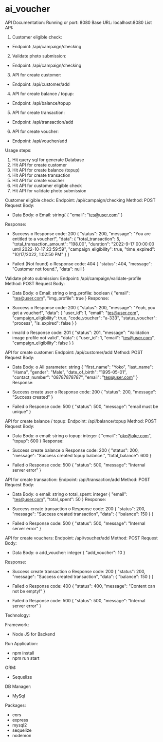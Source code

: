 # ai_voucher

API Documentation:
Running or port: 8080
Base URL: localhost:8080
List API:
1.	Customer eligible check:
-	Endpoint: /api/campaign/checking

2.	Validate photo submission:
-	Endpoint: /api/campaign/checking

3.	API for create customer:
-	Endpoint: /api/customer/add

4.	API for create balance / topup:
-	Endpoint: /api/balance/topup

5.	API for create transaction:
-	Endpoint: /api/transaction/add

6.	API for create voucher:
-	Endpoint: /api/voucher/add


Usage steps:
1.	Hit query sql for generate Database
2.	Hit API for create customer
3.	Hit API for create balance (topup)
4.	Hit API for create transaction
5.	Hit API for create voucher
6.	Hit API for customer eligible check
7.	Hit API for validate photo submission

Customer eligible check:
Endpoint: /api/campaign/checking
Method: POST
Request Body:
-	Data Body:
o	Email: string{
{
   "email": "tes@user.com" 
}

Response:
-	Success
o	Response code: 200
{
    "status": 200,
    "message": "You are entitled to a voucher!",
    "data": {
        "total_transaction": 5,
        "total_transaction_amount": "198.00",
        "duration": "2022-9-17 00:00:00 until 2022-10-17 23:59:59",
        "campaign_eligibility": true,
        "time_expired": "10/17/2022, 1:02:50 PM"
    }
}

-	Failed (Not found)
o	Response code: 404
{
    "status": 404,
    "message": "Customer not found.",
    "data": null
}





Validate photo submission:
Endpoint: /api/campaign/validate-profile
Method: POST
Request Body:
-	Data Body:
o	Email: string
o	img_profile: boolean
{
    "email": "tes@user.com",
    "img_profile": true
}
Response:
-	Success
o	Response code: 200
{
    "status": 200,
    "message": "Yeah, you get a voucher!",
    "data": {
        "user_id": 1,
        "email": "tes@user.com",
        "campaign_eligibility": true,
        "code_voucher": "a-333",
        "status_voucher": "process",
        "is_expired": false
    }
}

-	invalid
o	Response code: 201
{
    "status": 201,
    "message": "Validation image profile not valid",
    "data": {
        "user_id": 1,
        "email": "tes@user.com",
        "campaign_eligibility": false
    }
}

API for create customer:
Endpoint: /api/customer/add
Method: POST
Request Body:
-	Data Body:
o	All parameter: string
{
    "first_name": "Yoko",
    "last_name": "Hama",
    "gender": "Male",
    "date_of_birth": "1995-05-01",
    "contact_number": "08787878787",
    "email": "tes@user.com"
}
Response:
-	Success create user
o	Response code: 200
{
    "status": 200,
    "message": "Success created"
}

-	Failed
o	Response code: 500
{
    "status": 500,
    "message": "email must be unique"
}








API for create balance / topup:
Endpoint: /api/balance/topup
Method: POST
Request Body:
-	Data Body:
o	email: string
o	topup: integer
{
    "email": "oke@oke.com",
    "topup": 600
}
Response:
-	Success create balance
o	Response code: 200
{
    "status": 200,
    "message": "Success created topup balance.",
    "total_balance": 600
}

-	Failed
o	Response code: 500
{
    "status": 500,
    "message": "Internal server error"
}








API for create transaction:
Endpoint: /api/transaction/add
Method: POST
Request Body:
-	Data Body:
o	email: string
o	total_spent: integer
{
    "email": "tes@user.com",
    "total_spent": 50
}
Response:
-	Success create transaction
o	Response code: 200
{
    "status": 200,
    "message": "Success created transaction",
    "data": {
        "balance": 150
    }
}

-	Failed
o	Response code: 500
{
    "status": 500,
    "message": "Internal server error"
}







API for create vouchers:
Endpoint: /api/voucher/add
Method: POST
Request Body:
-	Data Body:
o	add_voucher: integer
{
    "add_voucher": 10
}

Response:
-	Success create transaction
o	Response code: 200
{
    "status": 200,
    "message": "Success created transaction",
    "data": {
        "balance": 150
    }
}

-	Failed
o	Response code: 400
{
    "status": 400,
    "message": "Content can not be empty!"
}

-	Failed
o	Response code: 500
{
    "status": 500,
    "message": "Internal server error"
}



Technology:

Framework:
-	Node JS for Backend

Run Application:
-	npm install
-	npm run start

ORM:
-	Sequelize

DB Manager:
-	MySql

Packages:
-	cors
-	express
-	mysql2
-	sequelize
-	nodemon
